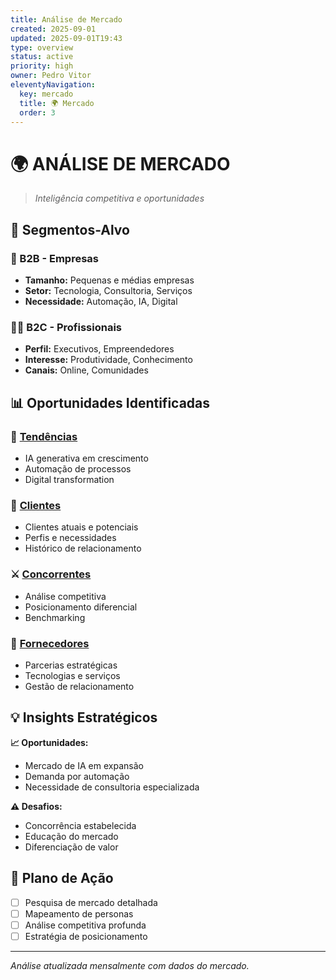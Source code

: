 ```yaml
---
title: Análise de Mercado
created: 2025-09-01
updated: 2025-09-01T19:43
type: overview
status: active
priority: high
owner: Pedro Vitor
eleventyNavigation:
  key: mercado
  title: 🌍 Mercado
  order: 3
---
```


# 🌍 **ANÁLISE DE MERCADO**

> *Inteligência competitiva e oportunidades*

## 🎯 **Segmentos-Alvo**

### **🏢 B2B - Empresas**
- **Tamanho:** Pequenas e médias empresas
- **Setor:** Tecnologia, Consultoria, Serviços
- **Necessidade:** Automação, IA, Digital

### **👨‍💼 B2C - Profissionais**  
- **Perfil:** Executivos, Empreendedores
- **Interesse:** Produtividade, Conhecimento
- **Canais:** Online, Comunidades

## 📊 **Oportunidades Identificadas**

### **🚀 [Tendências](./Tendencias/)**
- IA generativa em crescimento
- Automação de processos
- Digital transformation

### **👥 [Clientes](./Clientes/)**
- Clientes atuais e potenciais
- Perfis e necessidades
- Histórico de relacionamento

### **⚔️ [Concorrentes](./Concorrentes/)**
- Análise competitiva
- Posicionamento diferencial
- Benchmarking

### **🤝 [Fornecedores](./Fornecedores/)**
- Parcerias estratégicas
- Tecnologias e serviços
- Gestão de relacionamento

## 💡 **Insights Estratégicos**

**📈 Oportunidades:**
- Mercado de IA em expansão
- Demanda por automação
- Necessidade de consultoria especializada

**⚠️ Desafios:**
- Concorrência estabelecida  
- Educação do mercado
- Diferenciação de valor

## 🎯 **Plano de Ação**

- [ ] Pesquisa de mercado detalhada
- [ ] Mapeamento de personas
- [ ] Análise competitiva profunda
- [ ] Estratégia de posicionamento

---

*Análise atualizada mensalmente com dados do mercado.*
